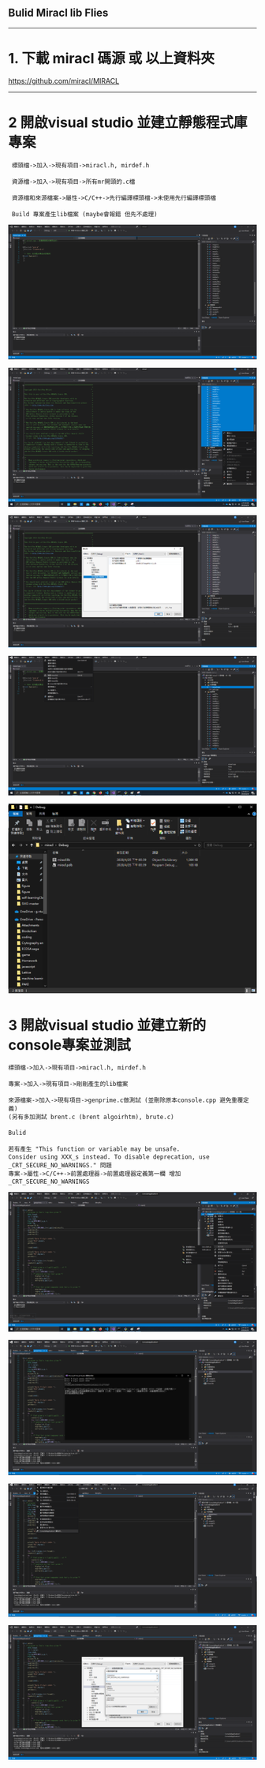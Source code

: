## Bulid Miracl lib Flies
---
# 1. 下載 miracl 碼源 或 以上資料夾

https://github.com/miracl/MIRACL

---

# 2 開啟visual studio 並建立靜態程式庫專案
     標頭檔->加入->現有項目->miracl.h, mirdef.h

     資源檔->加入->現有項目->所有mr開頭的.c檔

     資源檔和來源檔案->屬性->C/C++->先行編譯標頭檔->未使用先行編譯標頭檔

     Build 專案產生lib檔案 (maybe會報錯 但先不處理)

![](figure/1.png)

![](figure/2.png)

![](figure/3.png)

![](figure/4.png)

![](figure/5.png)
     
     
# 3 開啟visual studio 並建立新的console專案並測試
    標頭檔->加入->現有項目->miracl.h, mirdef.h
    
    專案->加入->現有項目->剛剛產生的lib檔案
    
    來源檔案->加入->現有項目->genprime.c做測試 (並刪除原本console.cpp 避免重覆定義)
    (另有多加測試 brent.c (brent algoirhtm), brute.c)

    Bulid 

    若有產生 "This function or variable may be unsafe. 
    Consider using XXX_s instead. To disable deprecation, use _CRT_SECURE_NO_WARNINGS." 問題
    專案->屬性->C/C++->前置處理器->前置處理器定義第一欄 增加 _CRT_SECURE_NO_WARNINGS


![](figure/6.png)

![](figure/7.png)

![](figure/8.png)

![](figure/9.png)

